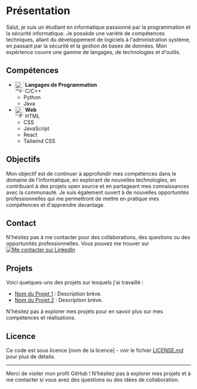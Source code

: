 # Présentation

Salut, je suis un étudiant en informatique passionné par la programmation et la sécurité informatique. Je possède une variété de compétences techniques, allant du développement de logiciels à l'administration système, en passant par la sécurité et la gestion de bases de données. Mon expérience couvre une gamme de langages, de technologies et d'outils.

## Compétences

<ul>
  <li>
    <img align="left" alt="Git" width="25px" src="https://cdn.jsdelivr.net/gh/devicons/devicon/icons/git/git-original.svg" />
    <strong>Langages de Programmation</strong>
    <ul>
      <li>C/C++</li>
      <li>Python</li>
      <li>Java</li>
    </ul>
  </li>
  <li>
    <img align="left" alt="HTML" width="25px" src="lien-image-html" />
    <strong>Web</strong>
    <ul>
      <li>HTML</li>
      <li>CSS</li>
      <li>JavaScript</li>
      <li>React</li>
      <li>Tailwind CSS</li>
    </ul>
  </li>
  <!-- Ajoutez d'autres compétences de la même manière -->
</ul>

## Objectifs

Mon objectif est de continuer à approfondir mes compétences dans le domaine de l'informatique, en explorant de nouvelles technologies, en contribuant à des projets open source et en partageant mes connaissances avec la communauté. Je suis également ouvert à de nouvelles opportunités professionnelles qui me permettront de mettre en pratique mes compétences et d'apprendre davantage.

## Contact

N'hésitez pas à me contacter pour des collaborations, des questions ou des opportunités professionnelles. Vous pouvez me trouver sur [![Me contacter sur LinkedIn]()](https://www.linkedin.com/in/sanctifier-yaw-mensah-63558b242/)


## Projets

Voici quelques-uns des projets sur lesquels j'ai travaillé :
- [Nom du Projet 1](lien-vers-le-projet-1) : Description brève.
- [Nom du Projet 2](lien-vers-le-projet-2) : Description brève.

N'hésitez pas à explorer mes projets pour en savoir plus sur mes compétences et réalisations.

## Licence

Ce code est sous licence [nom de la licence] - voir le fichier [LICENSE.md](lien-vers-votre-fichier-de-licence.md) pour plus de détails.

---

Merci de visiter mon profil GitHub ! N'hésitez pas à explorer mes projets et à me contacter si vous avez des questions ou des idées de collaboration.
